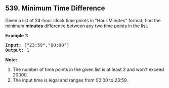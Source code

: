 ## 539. Minimum Time Difference

Given a list of 24-hour clock time points in "Hour:Minutes" format, find the minimum <b>minutes</b> difference between any two time points in the list. 

<p><b>Example 1:</b><br />
<pre>
<b>Input:</b> ["23:59","00:00"]
<b>Output:</b> 1
</pre>
</p>

<p><b>Note:</b><br>
<ol>
<li>The number of time points in the given list is at least 2 and won't exceed 20000.</li>
<li>The input time is legal and ranges from 00:00 to 23:59.</li>
</ol>
</p>